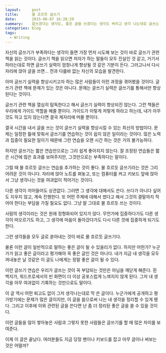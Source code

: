 ```yaml
---
layout:     post
title:      물 흐르듯 글쓰기
date:       2015-06-07 16:28:29
summary:    잘쓰겠다는 생각도, 좋은 글을 쓰겠다는 생각도 버리고 생각 나는대로 글쓰는 것을 연습하는 것도 좋은 글쓰기 연습 방법이다.
categories: blog
tags:
  - Writing
---
```


자신의 글쓰기가 부족하다는 생각이 들면 가장 먼저 시도해 보는 것이 바로 글쓰기 관련 책을 읽는 것이다. 글쓰기 책을 읽으면 저자가 하는 말들이 모두 진실인 것 같고, 거기서 하라는대로 하면 글쓰기 실력이 엄청나게 향상될 것 같은 기분이 든다. 그러고나서 다시 자리에 앉아 글을 쓰면... 전과 다를바 없는 자신의 모습을 발견한다.

아마 글쓰기 실력을 향상시키고자 하는 많은 사람들이 이런 과정을 겪어봤을 것이다. 글쓰기 관련 책에 문제가 있는 것은 아니다. 문제는 글쓰기 실력은 글쓰기를 통해서만 향상된다는 것이다. 

글쓰기 관련 책을 열심히 탐독한다고 해서 글쓰기 실력이 향상되진 않는다. 그런 책들은 우리에게 가이드 역할을 해줄 뿐이다. 가이드가 이렇게 저렇게 하라고 하는데, 내가 아무것도 하고 있지 않는다면 결국 제자리에 머물 뿐이다.

결국 시간을 내서 글을 쓰는 것이 글쓰기 실력을 향상시킬 수 있는 최선의 방법이다. 문제는 일정한 틀에 맞춰서 글쓰기를 연습하는 것이 쉽지 않은 일이라는 것이다. 많은 노력과 집중이 필요한 일이기 때문에 그런 연습을 오랜 시간 하는 것은 거의 불가능하다.

하지만 글쓰기는 짧은 연습만으로는 그리 쉽게 좋아지지 않는다. 잘 조정된 연습들은 짧은 시간에 많은 효과를 보여주지만, 그것만으로는 부족하다는 말이다.

그럴 때 물 흐르듯 글쓰는 연습을 추가하는 것이 좋다. 물 흐르듯 글쓰기라는 것은 그리 어려운 것이 아니다. 자리에 앉아 노트를 펴놓고, 또는 컴퓨터를 켜고 키보드 앞에 앉아서 그냥 생각나는 것을 여과없이 적어가는 것이다.

다른 생각이 끼어들어도 상관없다. 그러면 그 생각에 대해서도 쓴다. 쓰다가 아니다 싶어도 지우지 않고, 계속 진행한다. 또 어떤 주제에 대해서 썼다고 해서 그것의 결말까지 적어야 한다는 부담을 가질 필요도 없다. 그냥 말 그대로 물 흐르듯 쓰는 것이다.

사람의 생각이라는 것은 원래 정형화되어 있지가 않다. 무언가에 집중하다가도 다른 생각이 떠오르기도 하고, 그 생각에 마음이 돌아갔다가도 다시 다른 것에 집중하게 되기도 한다. 

그런 생각들을 모두 글로 쏟아내는 것이 바로 물 흐르듯 글쓰기다. 

물론 이런 글이 일반적으로 말하는 좋은 글이 될 수 있을리가 없다. 하지만 어떤가? 누군가가 읽고 좋은 글이라고 평가해야 꼭 좋은 글인 것은 아니다. 내가 지금 내 생각을 모두 꺼내놓은 날 것같은 이 글도 나에게는 정말 좋은 글이 될 수 있다. 

이런 글쓰기 연습은 우리가 글쓰는 것이 꼭 부담되는 것만은 아님을 깨닫게 해준다. 흰 백지가, 워드프로세서의 빈 화면이 더 이상 공포스럽게 느껴지지 않게 된다. 그저 내 생각을 아무 여과없이 기록하는 것만으로도 말이다.

이 글 역시 어떤 퇴고도 없이 그저 생각나는대로 막 쓴 글이다. 누군가에게 공개하고 평가받기에는 문제가 많은 글이지만, 이 글을 씀으로써 나는 내 생각을 정리할 수 있게 됐다. 그리고 이후에 이와 관련된 글을 쓴다면 난 좀 더 정리된 좋은 글을 쓸 수 있을 것이다.

이런 글들을 많이 쌓아놓은 사람과 그렇지 못한 사람들은 글쓰기를 할 때 많은 차이를 보여준다. 

이제 이 글은 끝났다. 여러분들도 지금 당장 펜이나 키보드를 잡고 아무 글이나 써보는 것은 어떨까?